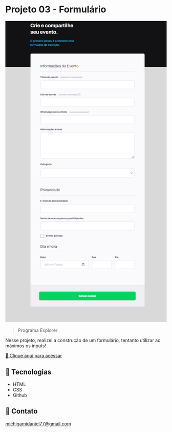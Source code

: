 # Projeto 03 - Formulário

![preview](./.github/preview.png)

> Programa Explorer

Nesse projeto, realizei a construção de um formulário, tentanto utilizar ao máximos os inputs!

[🔗 Clique aqui para acessar](https://kyochi7.github.io/projeto-web-3/)

## 🧰 Tecnologias

- HTML
- CSS
- Github

## 📧 Contato

michigamidaniel77@gmail.com
